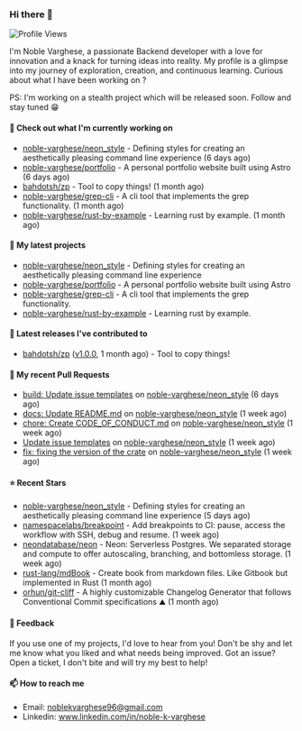 ### Hi there 👋
![Profile Views](https://komarev.com/ghpvc/?username=noble-varghese&label=PROFILE+VIEWS)

I'm Noble Varghese, a passionate Backend developer with a love for innovation and a knack for turning ideas into reality. My profile is a glimpse into my journey of exploration, creation, and continuous learning. Curious about what I have been working on ?

PS: I'm working on a stealth project which will be released soon. Follow and stay tuned 😁

#### 👷 Check out what I'm currently working on

- [noble-varghese/neon_style](https://github.com/noble-varghese/neon_style) - Defining styles for creating an aesthetically pleasing command line experience (6 days ago)
- [noble-varghese/portfolio](https://github.com/noble-varghese/portfolio) - A personal portfolio website built using Astro (6 days ago)
- [bahdotsh/zp](https://github.com/bahdotsh/zp) - Tool to copy things! (1 month ago)
- [noble-varghese/grep-cli](https://github.com/noble-varghese/grep-cli) - A cli tool that implements the grep functionality. (1 month ago)
- [noble-varghese/rust-by-example](https://github.com/noble-varghese/rust-by-example) - Learning rust by example. (1 month ago)

#### 🌱 My latest projects

- [noble-varghese/neon_style](https://github.com/noble-varghese/neon_style) - Defining styles for creating an aesthetically pleasing command line experience
- [noble-varghese/portfolio](https://github.com/noble-varghese/portfolio) - A personal portfolio website built using Astro
- [noble-varghese/grep-cli](https://github.com/noble-varghese/grep-cli) - A cli tool that implements the grep functionality.
- [noble-varghese/rust-by-example](https://github.com/noble-varghese/rust-by-example) - Learning rust by example.

#### 🔭 Latest releases I've contributed to

- [bahdotsh/zp](https://github.com/bahdotsh/zp) ([v1.0.0](https://github.com/bahdotsh/zp/releases/tag/v1.0.0), 1 month ago) - Tool to copy things!

#### 🔨 My recent Pull Requests

- [build: Update issue templates](https://github.com/noble-varghese/neon_style/pull/27) on [noble-varghese/neon_style](https://github.com/noble-varghese/neon_style) (6 days ago)
- [docs: Update README.md](https://github.com/noble-varghese/neon_style/pull/26) on [noble-varghese/neon_style](https://github.com/noble-varghese/neon_style) (1 week ago)
- [chore: Create CODE_OF_CONDUCT.md](https://github.com/noble-varghese/neon_style/pull/25) on [noble-varghese/neon_style](https://github.com/noble-varghese/neon_style) (1 week ago)
- [Update issue templates](https://github.com/noble-varghese/neon_style/pull/24) on [noble-varghese/neon_style](https://github.com/noble-varghese/neon_style) (1 week ago)
- [fix: fixing the version of the crate](https://github.com/noble-varghese/neon_style/pull/23) on [noble-varghese/neon_style](https://github.com/noble-varghese/neon_style) (1 week ago)


#### ⭐ Recent Stars

- [noble-varghese/neon_style](https://github.com/noble-varghese/neon_style) - Defining styles for creating an aesthetically pleasing command line experience (5 days ago)
- [namespacelabs/breakpoint](https://github.com/namespacelabs/breakpoint) - Add breakpoints to CI: pause, access the workflow with SSH, debug and resume. (1 week ago)
- [neondatabase/neon](https://github.com/neondatabase/neon) - Neon: Serverless Postgres. We separated storage and compute to offer autoscaling, branching, and bottomless storage. (1 week ago)
- [rust-lang/mdBook](https://github.com/rust-lang/mdBook) - Create book from markdown files. Like Gitbook but implemented in Rust (1 month ago)
- [orhun/git-cliff](https://github.com/orhun/git-cliff) - A highly customizable Changelog Generator that follows Conventional Commit specifications ⛰️  (1 month ago)

#### 💬 Feedback

If you use one of my projects, I'd love to hear from you! Don't be shy and let me know what you liked and what needs being improved. Got an issue? Open a ticket, I don't bite and will try my best to help!

#### 📫 How to reach me

- Email: noblekvarghese96@gmail.com
- Linkedin: www.linkedin.com/in/noble-k-varghese
